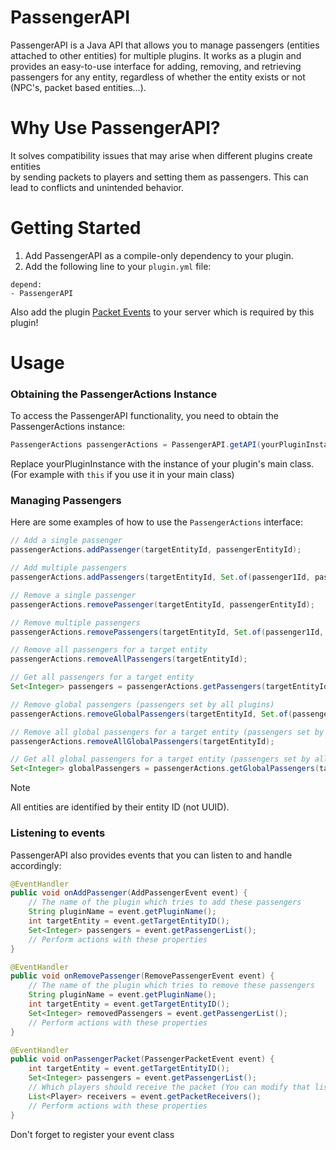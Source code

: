 # PassengerAPI
PassengerAPI is a Java API that allows you to manage passengers (entities attached to other entities) for multiple plugins.
It works as a plugin and provides an easy-to-use interface for adding, removing, and retrieving passengers for any entity,
regardless of whether the entity exists or not (NPC's, packet based entities...).

# Why Use PassengerAPI?
It solves compatibility issues that may arise when different plugins create entities  
by sending packets to players and setting them as passengers.
This can lead to conflicts and unintended behavior.

# Getting Started

1. Add PassengerAPI as a compile-only dependency to your plugin.
2. Add the following line to your `plugin.yml` file:
```
depend:
- PassengerAPI
```

Also add the plugin [Packet Events](https://www.spigotmc.org/resources/packetevents-api.80279/) to your server
which is required by this plugin!

# Usage

### Obtaining the PassengerActions Instance

To access the PassengerAPI functionality, you need to obtain the PassengerActions instance:

```java
PassengerActions passengerActions = PassengerAPI.getAPI(yourPluginInstance);
```
Replace yourPluginInstance with the instance of your plugin's main class.
(For example with `this` if you use it in your main class)

### Managing Passengers

Here are some examples of how to use the `PassengerActions` interface:

```java
// Add a single passenger
passengerActions.addPassenger(targetEntityId, passengerEntityId);

// Add multiple passengers
passengerActions.addPassengers(targetEntityId, Set.of(passenger1Id, passenger2Id, ...));

// Remove a single passenger
passengerActions.removePassenger(targetEntityId, passengerEntityId);

// Remove multiple passengers
passengerActions.removePassengers(targetEntityId, Set.of(passenger1Id, passenger2Id, ...));

// Remove all passengers for a target entity
passengerActions.removeAllPassengers(targetEntityId);

// Get all passengers for a target entity
Set<Integer> passengers = passengerActions.getPassengers(targetEntityId);

// Remove global passengers (passengers set by all plugins)
passengerActions.removeGlobalPassengers(targetEntityId, Set.of(passenger1Id, passenger2Id, ...));

// Remove all global passengers for a target entity (passengers set by all plugins)
passengerActions.removeAllGlobalPassengers(targetEntityId);

// Get all global passengers for a target entity (passengers set by all plugins)
Set<Integer> globalPassengers = passengerActions.getGlobalPassengers(targetEntityId);
```

> [!NOTE]   
> All entities are identified by their entity ID (not UUID).

### Listening to events

PassengerAPI also provides events that you can listen to and handle accordingly:

```java
@EventHandler
public void onAddPassenger(AddPassengerEvent event) {
    // The name of the plugin which tries to add these passengers
    String pluginName = event.getPluginName();
    int targetEntity = event.getTargetEntityID();
    Set<Integer> passengers = event.getPassengerList();
    // Perform actions with these properties
}

@EventHandler
public void onRemovePassenger(RemovePassengerEvent event) {
    // The name of the plugin which tries to remove these passengers
    String pluginName = event.getPluginName();
    int targetEntity = event.getTargetEntityID();
    Set<Integer> removedPassengers = event.getPassengerList();
    // Perform actions with these properties
}

@EventHandler
public void onPassengerPacket(PassengerPacketEvent event) {
    int targetEntity = event.getTargetEntityID();
    Set<Integer> passengers = event.getPassengerList();
    // Which players should receive the packet (You can modify that list)
    List<Player> receivers = event.getPacketReceivers();
    // Perform actions with these properties
}
```
Don't forget to register your event class 
